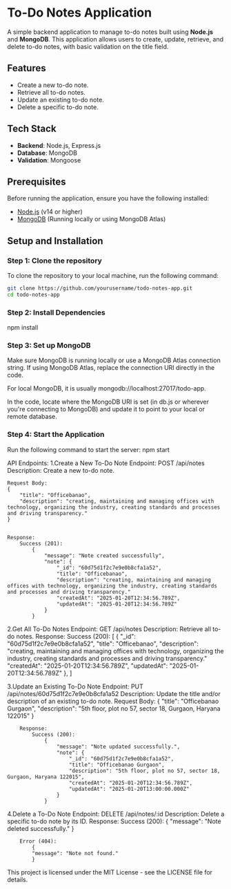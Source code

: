 # To-Do Notes Application

A simple backend application to manage to-do notes built using **Node.js** and **MongoDB**. This application allows users to create, update, retrieve, and delete to-do notes, with basic validation on the title field.

## Features

- Create a new to-do note.
- Retrieve all to-do notes.
- Update an existing to-do note.
- Delete a specific to-do note.

## Tech Stack

- **Backend**: Node.js, Express.js
- **Database**: MongoDB
- **Validation**: Mongoose

## Prerequisites

Before running the application, ensure you have the following installed:

- [Node.js](https://nodejs.org/) (v14 or higher)
- [MongoDB](https://www.mongodb.com/) (Running locally or using MongoDB Atlas)

## Setup and Installation

### Step 1: Clone the repository

To clone the repository to your local machine, run the following command:

```bash
git clone https://github.com/yourusername/todo-notes-app.git
cd todo-notes-app
```
### Step 2: Install Dependencies
npm install


### Step 3: Set up MongoDB
Make sure MongoDB is running locally or use a MongoDB Atlas connection string. If using MongoDB Atlas, replace the connection URI directly in the code.

For local MongoDB, it is usually mongodb://localhost:27017/todo-app.

In the code, locate where the MongoDB URI is set (in db.js or wherever you're connecting to MongoDB) and update it to point to your local or remote database.

### Step 4: Start the Application
Run the following command to start the server: npm start

API Endpoints:
  1.Create a New To-Do Note
    Endpoint: POST /api/notes
    Description: Create a new to-do note.
     
    Request Body:
    {
        "title": "Officebanao",
        "description": "creating, maintaining and managing offices with technology, organizing the industry, creating standards and processes and driving transparency."
    }


    Response:
        Success (201):
            {
                "message": "Note created successfully",
                "note": {
                    "_id": "60d75d1f2c7e9e0b8cfa1a52",
                    "title": "Officebanao",
                    "description": "creating, maintaining and managing offices with technology, organizing the industry, creating standards and processes and driving transparency."
                    "createdAt": "2025-01-20T12:34:56.789Z",
                    "updatedAt": "2025-01-20T12:34:56.789Z"
                }
            }

  2.Get All To-Do Notes
    Endpoint: GET /api/notes
    Description: Retrieve all to-do notes.
    Response:
        Success (200):
            [
                {
                    "_id": "60d75d1f2c7e9e0b8cfa1a52",
                    "title": "Officebanao",
                    "description": "creating, maintaining and managing offices with technology, organizing the industry, creating standards and processes and driving transparency."
                    "createdAt": "2025-01-20T12:34:56.789Z",
                    "updatedAt": "2025-01-20T12:34:56.789Z"
                },
            ]

  3.Update an Existing To-Do Note
    Endpoint: PUT /api/notes/60d75d1f2c7e9e0b8cfa1a52
    Description: Update the title and/or description of an existing to-do note.
    Request Body:
        {
            "title": "Officebanao Gurgaon",
            "description": "5th floor, plot no 57, sector 18, Gurgaon, Haryana 122015"
        }
 

        Response:
            Success (200):
                {
                    "message": "Note updated successfully.",
                    "note": {
                        "_id": "60d75d1f2c7e9e0b8cfa1a52",
                        "title": "Officebanao Gurgaon",
                        "description": "5th floor, plot no 57, sector 18, Gurgaon, Haryana 122015",
                        "createdAt": "2025-01-20T12:34:56.789Z",
                        "updatedAt": "2025-01-20T13:00:00.000Z"
                    }
                }

  4.Delete a To-Do Note
    Endpoint: DELETE /api/notes/:id
    Description: Delete a specific to-do note by its ID.
    Response:
        Success (200):
            {
                "message": "Note deleted successfully."
            }

        Error (404):
            {
            "message": "Note not found."
            }

This project is licensed under the MIT License - see the LICENSE file for details.
